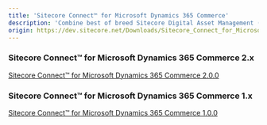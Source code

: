 ```yaml
---
title: 'Sitecore Connect™ for Microsoft Dynamics 365 Commerce'
description: 'Combine best of breed Sitecore Digital Asset Management (DAM) with best of breed Microsoft Dynamics 365 Commerce.'
origin: https://dev.sitecore.net/Downloads/Sitecore_Connect_for_Microsoft_Dynamics_365_Commerce.aspx
---
```

### Sitecore Connect™ for Microsoft Dynamics 365 Commerce 2.x
[Sitecore Connect™ for Microsoft Dynamics 365 Commerce 2.0.0](/downloads/Sitecore_Connect_for_Microsoft_Dynamics_365_Commerce/2x/Sitecore_Connect_for_Microsoft_Dynamics_365_Commerce_200)

### Sitecore Connect™ for Microsoft Dynamics 365 Commerce 1.x
[Sitecore Connect™ for Microsoft Dynamics 365 Commerce 1.0.0](/downloads/Sitecore_Connect_for_Microsoft_Dynamics_365_Commerce/1x/Sitecore_Connect_for_Microsoft_Dynamics_365_Commerce_100)